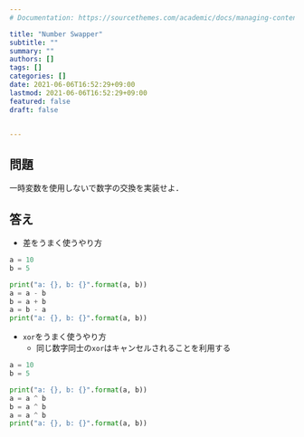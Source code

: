 ```yaml
---
# Documentation: https://sourcethemes.com/academic/docs/managing-content/

title: "Number Swapper"
subtitle: ""
summary: ""
authors: []
tags: []
categories: []
date: 2021-06-06T16:52:29+09:00
lastmod: 2021-06-06T16:52:29+09:00
featured: false
draft: false


---
```


## 問題

一時変数を使用しないで数字の交換を実装せよ．

## 答え

- 差をうまく使うやり方

```python
a = 10
b = 5

print("a: {}, b: {}".format(a, b))
a = a - b
b = a + b
a = b - a
print("a: {}, b: {}".format(a, b))
```

- `xor`をうまく使うやり方
  - 同じ数字同士の`xor`はキャンセルされることを利用する

```python
a = 10
b = 5

print("a: {}, b: {}".format(a, b))
a = a ^ b
b = a ^ b
a = a ^ b
print("a: {}, b: {}".format(a, b))
```